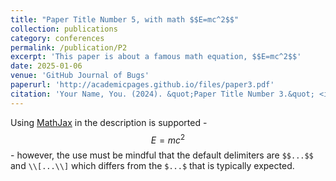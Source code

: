 ```yaml
---
title: "Paper Title Number 5, with math $$E=mc^2$$"
collection: publications
category: conferences
permalink: /publication/P2
excerpt: 'This paper is about a famous math equation, $$E=mc^2$$'
date: 2025-01-06
venue: 'GitHub Journal of Bugs'
paperurl: 'http://academicpages.github.io/files/paper3.pdf'
citation: 'Your Name, You. (2024). &quot;Paper Title Number 3.&quot; <i>GitHub Journal of Bugs</i>. 1(3).'
---
```


Using [MathJax](https://www.mathjax.org/) in the description is supported - $$E=mc^2$$ - however, the use must be mindful that the default delimiters are `$$...$$` and `\\[...\\]` which differs from the `$...$` that is typically expected.
